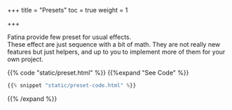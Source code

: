 +++
title = "Presets"
toc = true
weight = 1

+++

<p>
Fatina provide few preset for usual effects.<br/>
These effect are just sequence with a bit of math. They are not really new features but just helpers, and up to you to implement more of them for your own project.
</p>

{{% code "static/preset.html" %}}
{{%expand "See Code" %}}
```js
{{% snippet "static/preset-code.html" %}}
```
{{% /expand %}}
